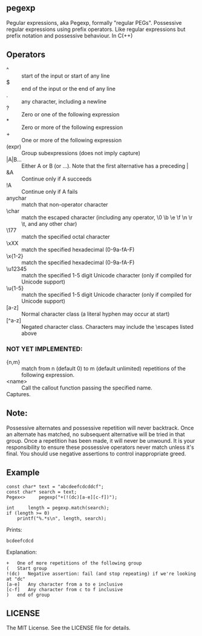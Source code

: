 ## pegexp

Pegular expressions, aka Pegexp, formally "regular PEGs".
Possessive regular expressions using prefix operators.
Like regular expressions but prefix notation and possessive behaviour.
In C(++)

## Operators
<dl>
<dt> ^ </dt>		<dd> start of the input or start of any line </dd>
<dt> $ </dt>		<dd> end of the input or the end of any line </dd>
<dt> . </dt>		<dd> any character, including a newline </dd>
<dt> ? </dt>		<dd> Zero or one of the following expression </dd>
<dt> * </dt>		<dd> Zero or more of the following expression </dd>
<dt> + </dt>		<dd> One or more of the following expression </dd>
<dt> (expr) </dt>	<dd> Group subexpressions (does not imply capture) </dd>
<dt> |A|B... </dt>	<dd> Either A or B (or ...). Note that the first alternative has a preceding |  </dd>
<dt> &A </dt>		<dd> Continue only if A succeeds </dd>
<dt> !A </dt>		<dd> Continue only if A fails </dd>
<dt> anychar </dt>	<dd> match that non-operator character </dd>
<dt> \char </dt>	<dd> match the escaped character (including any operator, \0 \b \e \f \n \r \t, and any other char) </dd>
<dt> \177 </dt>		<dd> match the specified octal character </dd>
<dt> \xXX </dt>		<dd> match the specified hexadecimal (0-9a-fA-F) </dd>
<dt> \x{1-2} </dt>	<dd> match the specified hexadecimal (0-9a-fA-F) </dd>
<dt> \u12345 </dt>	<dd> match the specified 1-5 digit Unicode character (only if compiled for Unicode support) </dd>
<dt> \u{1-5} </dt>	<dd> match the specified 1-5 digit Unicode character (only if compiled for Unicode support) </dd>
<dt> [a-z] </dt>	<dd> Normal character class (a literal hyphen may occur at start) </dd>
<dt> [^a-z] </dt>	<dd> Negated character class. Characters may include the \escapes listed above </dd>
</dl>

### NOT YET IMPLEMENTED:
<dl>
<dt> {n,m} </dt>	<dd> match from n (default 0) to m (default unlimited) repetitions of the following expression. </dd>
<dt> &lt;name&gt; </dt>	<dd> Call the callout function passing the specified name. </dd>
<dt> Captures. </dt>

## Note:
Possessive alternates and possessive repetition will never backtrack.
Once an alternate has matched, no subsequent alternative will be tried in that group.
Once a repetition has been made, it will never be unwound.
It is your responsibility to ensure these possessive operators never match unless it's final.
You should use negative assertions to control inappropriate greed.

## Example

	const char*	text = "abcdeefcdcddcf";
	const char*	search = text;
	Pegex<>		pegexp("+(!(dc)[a-e][c-f])");

	int		length = pegexp.match(search);
	if (length >= 0)
		printf("%.*s\n", length, search);

Prints:

	bcdeefcdcd

Explanation:

	+	One of more repetitions of the following group
	(	Start group
	!(dc)	Negative assertion: fail (and stop repeating) if we're looking at "dc"
	[a-e]	Any character from a to e inclusive
	[c-f]	Any character from c to f inclusive
	)	end of group

## LICENSE

The MIT License. See the LICENSE file for details.
